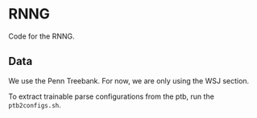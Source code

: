 # RNNG

Code for the RNNG.

## Data

We use the Penn Treebank. For now, we are only using the WSJ section.

To extract trainable parse configurations from the ptb, run the `ptb2configs.sh`.
